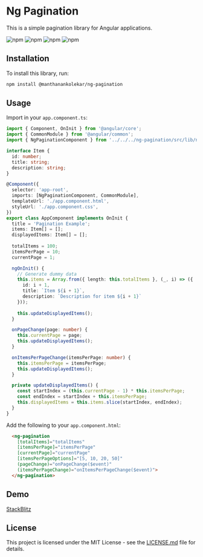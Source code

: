 # Ng Pagination

This is a simple pagination library for Angular applications.

![npm](https://img.shields.io/npm/dw/@manthanankolekar/ng-pagination)
![npm](https://img.shields.io/npm/dm/@manthanankolekar/ng-pagination)
![npm](https://img.shields.io/npm/dy/@manthanankolekar/ng-pagination)
![npm](https://img.shields.io/npm/dt/@manthanankolekar/ng-pagination)

## Installation

To install this library, run:

```bash
npm install @manthanankolekar/ng-pagination
```

## Usage

Import in your `app.component.ts`:

```typescript
import { Component, OnInit } from '@angular/core';
import { CommonModule } from '@angular/common';
import { NgPaginationComponent } from '../../../ng-pagination/src/lib/ng-pagination.component';

interface Item {
  id: number;
  title: string;
  description: string;
}

@Component({
  selector: 'app-root',
  imports: [NgPaginationComponent, CommonModule],
  templateUrl: './app.component.html',
  styleUrl: './app.component.css',
})
export class AppComponent implements OnInit {
  title = 'Pagination Example';
  items: Item[] = [];
  displayedItems: Item[] = [];
  
  totalItems = 100;
  itemsPerPage = 10;
  currentPage = 1;

  ngOnInit() {
    // Generate dummy data
    this.items = Array.from({ length: this.totalItems }, (_, i) => ({
      id: i + 1,
      title: `Item ${i + 1}`,
      description: `Description for item ${i + 1}`
    }));
    
    this.updateDisplayedItems();
  }

  onPageChange(page: number) {
    this.currentPage = page;
    this.updateDisplayedItems();
  }

  onItemsPerPageChange(itemsPerPage: number) {
    this.itemsPerPage = itemsPerPage;
    this.updateDisplayedItems();
  }

  private updateDisplayedItems() {
    const startIndex = (this.currentPage - 1) * this.itemsPerPage;
    const endIndex = startIndex + this.itemsPerPage;
    this.displayedItems = this.items.slice(startIndex, endIndex);
  }
}
```

Add the following to your `app.component.html`:

```html
  <ng-pagination 
    [totalItems]="totalItems" 
    [itemsPerPage]="itemsPerPage" 
    [currentPage]="currentPage" 
    [itemsPerPageOptions]="[5, 10, 20, 50]"
    (pageChange)="onPageChange($event)"
    (itemsPerPageChange)="onItemsPerPageChange($event)">
  </ng-pagination>
```

## Demo

[StackBlitz](https://stackblitz.com/edit/ng-pagination)

## License

This project is licensed under the MIT License - see the [LICENSE.md](LICENSE.md) file for details.
